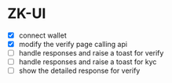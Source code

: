 # ZK-UI


- [x] connect wallet 
- [x] modify the verify page calling api
- [ ] handle responses and raise a toast for verify
- [ ] handle responses and raise a toast for kyc
- [ ] show the detailed response for verify
